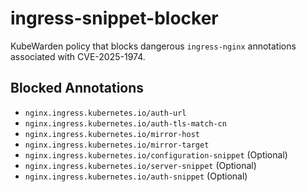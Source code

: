 # ingress-snippet-blocker

KubeWarden policy that blocks dangerous `ingress-nginx` annotations associated with CVE-2025-1974.

## Blocked Annotations

- `nginx.ingress.kubernetes.io/auth-url`
- `nginx.ingress.kubernetes.io/auth-tls-match-cn`
- `nginx.ingress.kubernetes.io/mirror-host`
- `nginx.ingress.kubernetes.io/mirror-target`
- `nginx.ingress.kubernetes.io/configuration-snippet` (Optional)
- `nginx.ingress.kubernetes.io/server-snippet` (Optional)
- `nginx.ingress.kubernetes.io/auth-snippet` (Optional)
